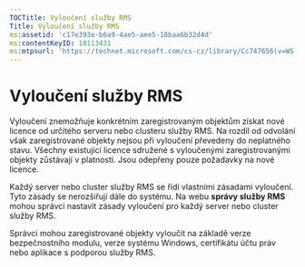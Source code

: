 ```yaml
---
TOCTitle: Vyloučení služby RMS
Title: Vyloučení služby RMS
ms:assetid: 'c17e393e-b6a9-4ae5-aee5-18baa6b32d4d'
ms:contentKeyID: 18113431
ms:mtpsurl: 'https://technet.microsoft.com/cs-cz/library/Cc747656(v=WS.10)'
---
```


Vyloučení služby RMS
====================

Vyloučení znemožňuje konkrétním zaregistrovaným objektům získat nové licence od určitého serveru nebo clusteru služby RMS. Na rozdíl od odvolání však zaregistrované objekty nejsou při vyloučení převedeny do neplatného stavu. Všechny existující licence sdružené s vyloučenými zaregistrovanými objekty zůstávají v platnosti. Jsou odepřeny pouze požadavky na nové licence.

Každý server nebo cluster služby RMS se řídí vlastními zásadami vyloučení. Tyto zásady se nerozšiřují dále do systému. Na webu **správy služby RMS** mohou správci nastavit zásady vyloučení pro každý server nebo cluster služby RMS.

Správci mohou zaregistrované objekty vyloučit na základě verze bezpečnostního modulu, verze systému Windows, certifikátu účtu práv nebo aplikace s podporou služby RMS.
